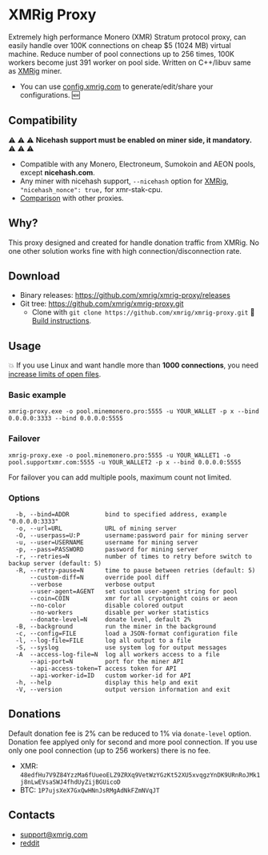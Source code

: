 # XMRig Proxy

Extremely high performance Monero (XMR) Stratum protocol proxy, can easily handle over 100K connections on cheap $5 (1024 MB) virtual machine. Reduce number of pool connections up to 256 times, 100K workers become just 391 worker on pool side. Written on C++/libuv same as [XMRig](https://github.com/xmrig/xmrig) miner.

* You can use [config.xmrig.com](https://config.xmrig.com/) to generate/edit/share your configurations. :new:

## Compatibility
:warning: :warning: :warning: **Nicehash support must be enabled on miner side, it mandatory.** :warning: :warning: :warning:

* Compatible with any Monero, Electroneum, Sumokoin and AEON pools, except **nicehash.com**.
* Any miner with nicehash support, `--nicehash` option for [XMRig](https://github.com/xmrig/xmrig), `"nicehash_nonce": true,` for xmr-stak-cpu.
* [Comparison](https://github.com/xmrig/xmrig-proxy/wiki/Comparison) with other proxies.

## Why?
This proxy designed and created for handle donation traffic from XMRig. No one other solution works fine with high connection/disconnection rate.

## Download
* Binary releases: https://github.com/xmrig/xmrig-proxy/releases
* Git tree: https://github.com/xmrig/xmrig-proxy.git
  * Clone with `git clone https://github.com/xmrig/xmrig-proxy.git` :hammer: [Build instructions](https://github.com/xmrig/xmrig-proxy/wiki/Build).
  
## Usage
:boom: If you use Linux and want handle more than **1000 connections**, you need [increase limits of open files](https://github.com/xmrig/xmrig-proxy/wiki/Ubuntu-setup).
### Basic example
```
xmrig-proxy.exe -o pool.minemonero.pro:5555 -u YOUR_WALLET -p x --bind 0.0.0.0:3333 --bind 0.0.0.0:5555 
```

### Failover
```
xmrig-proxy.exe -o pool.minemonero.pro:5555 -u YOUR_WALLET1 -o pool.supportxmr.com:5555 -u YOUR_WALLET2 -p x --bind 0.0.0.0:5555 
```
For failover you can add multiple pools, maximum count not limited.
  
### Options
```
  -b, --bind=ADDR          bind to specified address, example "0.0.0.0:3333"
  -o, --url=URL            URL of mining server
  -O, --userpass=U:P       username:password pair for mining server
  -u, --user=USERNAME      username for mining server
  -p, --pass=PASSWORD      password for mining server
  -r, --retries=N          number of times to retry before switch to backup server (default: 5)
  -R, --retry-pause=N      time to pause between retries (default: 5)
      --custom-diff=N      override pool diff
      --verbose            verbose output
      --user-agent=AGENT   set custom user-agent string for pool
      --coin=COIN          xmr for all cryptonight coins or aeon
      --no-color           disable colored output
      --no-workers         disable per worker statistics
      --donate-level=N     donate level, default 2%
  -B, --background         run the miner in the background
  -c, --config=FILE        load a JSON-format configuration file
  -l, --log-file=FILE      log all output to a file
  -S, --syslog             use system log for output messages
  -A  --access-log-file=N  log all workers access to a file
      --api-port=N         port for the miner API
      --api-access-token=T access token for API
      --api-worker-id=ID   custom worker-id for API
  -h, --help               display this help and exit
  -V, --version            output version information and exit
```

## Donations

Default donation fee is 2% can be reduced to 1% via `donate-level` option. Donation fee applyed only for second and more pool connection. If you use only one pool connection (up to 256 workers) there is no fee.

* XMR: `48edfHu7V9Z84YzzMa6fUueoELZ9ZRXq9VetWzYGzKt52XU5xvqgzYnDK9URnRoJMk1j8nLwEVsaSWJ4fhdUyZijBGUicoD`
* BTC: `1P7ujsXeX7GxQwHNnJsRMgAdNkFZmNVqJT`

## Contacts
* support@xmrig.com
* [reddit](https://www.reddit.com/user/XMRig/)
